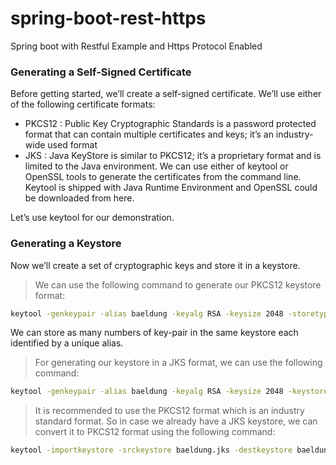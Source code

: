 # spring-boot-rest-https
Spring boot with Restful Example and Https Protocol Enabled

### Generating a Self-Signed Certificate
Before getting started, we’ll create a self-signed certificate. We’ll use either of the following certificate formats:

* PKCS12 : 
Public Key Cryptographic Standards is a password protected format that can contain multiple certificates and keys; it’s an industry-wide used format
* JKS : 
Java KeyStore is similar to PKCS12; it’s a proprietary format and is limited to the Java environment.
We can use either of keytool or OpenSSL tools to generate the certificates from the command line. Keytool is shipped with Java Runtime Environment and OpenSSL could be downloaded from here.

Let’s use keytool for our demonstration.

### Generating a Keystore
  Now we’ll create a set of cryptographic keys and store it in a keystore.

> We can use the following command to generate our PKCS12 keystore format:
  ```sh
  keytool -genkeypair -alias baeldung -keyalg RSA -keysize 2048 -storetype PKCS12 -keystore baeldung.p12 -validity 3650
  ```
  We can store as many numbers of key-pair in the same keystore each identified by a unique alias.

> For generating our keystore in a JKS format, we can use the following command:
  ```sh
  keytool -genkeypair -alias baeldung -keyalg RSA -keysize 2048 -keystore baeldung.jks -validity 3650
  ```

> It is recommended to use the PKCS12 format which is an industry standard format. So in case we already have a JKS keystore, we can         convert it to PKCS12 format using the following command:
  ```sh
  keytool -importkeystore -srckeystore baeldung.jks -destkeystore baeldung.p12 -deststoretype pkcs12
  ```

